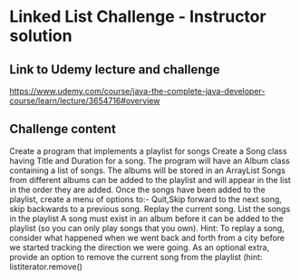 # Linked List Challenge - Instructor solution

## Link to Udemy lecture and challenge

https://www.udemy.com/course/java-the-complete-java-developer-course/learn/lecture/3654716#overview

## Challenge content

Create a program that implements a playlist for songs
Create a Song class having Title and Duration for a song.
The program will have an Album class containing a list of songs.
The albums will be stored in an ArrayList
Songs from different albums can be added to the playlist and will appear in the list in the order
they are added.
Once the songs have been added to the playlist, create a menu of options to:-
Quit,Skip forward to the next song, skip backwards to a previous song.  Replay the current song.
List the songs in the playlist
A song must exist in an album before it can be added to the playlist (so you can only play songs that
you own).
Hint:  To replay a song, consider what happened when we went back and forth from a city before we
started tracking the direction we were going.
As an optional extra, provide an option to remove the current song from the playlist
(hint: listiterator.remove()


